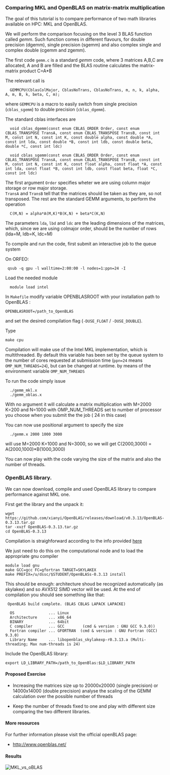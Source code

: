 ### Comparing MKL and OpenBLAS on matrix-matrix multiplication 

The goal of this tutorial is to compare performance of two math libraries available on HPC: MKL and OpenBLAS.

We will perform the comparison focusing on the level 3 BLAS function called *gemm*. Such function comes in different flavours, for double precision (dgemm), single precision (sgemm) and also complex single and complex double (cgemm and zgemm).

The first code ``gemm.c`` is a standard *gemm* code, where 3 matrices A,B,C are allocated, A and B are filled and the BLAS routine calculates the matrix-matrix product C=A\*B

The relevant call is 

```
  GEMMCPU(CblasColMajor, CblasNoTrans, CblasNoTrans, m, n, k, alpha, A, m, B, k, beta, C, m);
```
where ``GEMMCPU`` is a macro to easily switch from single precision (``cblas_sgemm``) to double precision (``cblas_dgemm``).

The standard cblas interfaces are

```
  void cblas_dgemm(const enum CBLAS_ORDER Order, const enum CBLAS_TRANSPOSE TransA, const enum CBLAS_TRANSPOSE TransB, const int M, const int N, const int K, const double alpha, const double *A, const int lda, const double *B, const int ldb, const double beta, double *C, const int ldc)

  void cblas_sgemm(const enum CBLAS_ORDER Order, const enum CBLAS_TRANSPOSE TransA, const enum CBLAS_TRANSPOSE TransB, const int M, const int N, const int K, const float alpha, const float *A, const int lda, const float *B, const int ldb, const float beta, float *C, const int ldc)
```

The first argument ``Order`` specifies wheter we are using column major storage or row major storage.  
``TransA`` and ``TransB`` tell that the matrices should be taken as they are, so not transposed. The rest are the standard GEMM arguments, to perform the operation

```
  C(M,N) = alpha*A(M,K)*B(K,N) + beta*C(K,N)
```

The parameters ``lda``, ``lbd`` and ``ldc`` are the leading dimensions of the matrices, which, since we are using colmajor order, should be the number of rows (lda=M, ldb=K, ldc=M)

To compile and run the code, first submit an interactive job to the queue system

On ORFEO: 
```
 qsub -q gpu -l walltime=2:00:00 -l nodes=1:ppn=24 -I
```

Load the needed module 

```
  module load intel
```  

In ``Makefile``  modify variable OPENBLASROOT with your installation path to OpenBLAS :
```  
OPENBLASROOT=/path_to_OpenBLAS
```  
and set the desired compilation flag (``-DUSE_FLOAT`` / ``-DUSE_DOUBLE``).

Type 

```
make cpu
```

Compilation will make use of the Intel MKL implementation, which is multithreaded. By default this variable has been set by the queue system to the number of cores requested at submission time (``ppn=24`` means ``OMP_NUM_THREADS=24``), but can be changed at runtime. by means of the  environment variable ``OMP_NUM_THREADS``

To run the code simply issue

```
  ./gemm_mkl.x 
  ./gemm_oblas.x

```

With no argument it will calculate a matrix multiplication with M=2000 K=200 and N=1000 with OMP_NUM_THREADS set to number of processor you choose when you submit the the job ( 24 in this case)

You can now use positional argument to specify the size

```
  ./gemm.x 2000 1000 3000 
```

will use M=2000 K=1000 and N=3000, so we will get C(2000,3000) = A(2000,1000)\*B(1000,3000)

You can now play with the code varying the size of the matrix and also the number of threads.


### OpenBLAS library.

We can now download, compile and used OpenBLAS library to compare performance against MKL one.

First get the library and the unpack it: 

``` 
wget https://github.com/xianyi/OpenBLAS/releases/download/v0.3.13/OpenBLAS-0.3.13.tar.gz
tar -xvzf OpenBLAS-0.3.13.tar.gz
cd OpenBLAS-0.3.13

``` 

Compilation is straighforward according to the info provided  [here](https://github.com/xianyi/OpenBLAS/wiki/User-Manual#compile-the-library)

We just need to do this on the computational node and to load the appropriate gnu compiler 

``` 
module load gnu
make GCC=gcc FC=gfortran TARGET=SKYLAKEX
make PREFIX=/u/dssc/$STUDENT/OpenBLASs-0.3.13 install
```
This should be enough: architecture shoud be recognized automatically (as skylakex) and so AVX512 SIMD vector will be used.
At the end of compilation you should see something like that:

```
 OpenBLAS build complete. (BLAS CBLAS LAPACK LAPACKE)

  OS               ... Linux
  Architecture     ... x86_64
  BINARY           ... 64bit
  C compiler       ... GCC        (cmd & version : GNU GCC 9.3.0))
  Fortran compiler ... GFORTRAN  (cmd & version : GNU Fortran (GCC) 9.3.0)
  Library Name     ... libopenblas_skylakexp-r0.3.13.a (Multi-threading; Max num-threads is 24)

```
Include the OpenBLAS library:
```  
export LD_LIBRARY_PATH=/path_to_OpenBlas:$LD_LIBRARY_PATH
```  

#### Proposed Exercise

- Increasing the matrices size up to 20000x20000 (single precision) or 14000x14000 (double precision) analyse the scaling of the GEMM calculation over the possible number of threads

- Keep the number of threads fixed to one and play with different size comparing the two different libraries.


#### More resources


For further information please visit the official openBLAS page:

  - http://www.openblas.net/

#### Results

![MKL_vs_oBLAS](/uploads/7278b8074155d3898c10315f34ecd746/MKL_vs_oBLAS.png)
